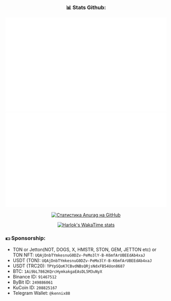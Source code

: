 <h3 align="center"> 📊 Stats Github: </h3>

<div align="center">
  
![Overview of statistics](https://raw.githubusercontent.com/Kennix88/github-stats-transparent/output/generated/overview.svg)
![Top Langs](https://raw.githubusercontent.com/Kennix88/github-stats-transparent/output/generated/languages.svg)

</div>
<div align="center">
  
[![Статистика Anurag на GitHub](https://github-readme-stats.vercel.app/api?username=Kennix88&show_icons=true&theme=dracula)](https://github.com/anuraghazra/github-readme-stats)

</div>
<div align="center">
  
[![Harlok's WakaTime stats](https://github-readme-stats.vercel.app/api/wakatime?username=@Kennix88&show_icons=true&layout=compact&theme=dracula)](https://github.com/anuraghazra/github-readme-stats)

</div>

<h3> 💵 Sponsorship: </h3>

- TON or Jetton(NOT, DOGS, X, HMSTR, STON, GEM, JETTON etc) or TON NFT: `UQAjDnbTYmkesnuG0DZv-PeMo3lY-B-K6mfArUBEEdAb4xaJ`
- USDT (TON): `UQAjDnbTYmkesnuG0DZv-PeMo3lY-B-K6mfArUBEEdAb4xaJ`
- USDT (TRC20): `TPYpSQoK7CBvdNBsQRjsNdxFB54Uon8687`
- BTC: `1Ai9bL7862KQrcHymkakgaEAsDL5M3uNyX`
- Binance ID: `91467512`
- ByBit ID: `249886061`
- KuCoin ID: `208825167`
- Telegram Wallet: `@kennix88`
